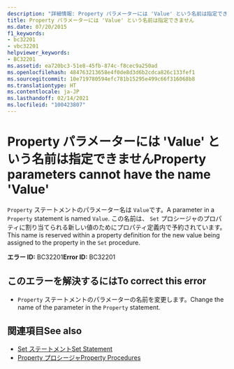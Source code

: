 ```yaml
---
description: "詳細情報: Property パラメーターには 'Value' という名前は指定できません"
title: Property パラメーターには 'Value' という名前は指定できません
ms.date: 07/20/2015
f1_keywords:
- bc32201
- vbc32201
helpviewer_keywords:
- BC32201
ms.assetid: ea720bc3-51e8-45fb-874c-f8cec9a250ad
ms.openlocfilehash: 484763213658e4f0de8d3d6b2cdca826c133fef1
ms.sourcegitcommit: 10e719780594efc781b15295e499c66f316068b8
ms.translationtype: HT
ms.contentlocale: ja-JP
ms.lasthandoff: 02/14/2021
ms.locfileid: "100423807"
---
```

# <a name="property-parameters-cannot-have-the-name-value"></a><span data-ttu-id="1368f-103">Property パラメーターには 'Value' という名前は指定できません</span><span class="sxs-lookup"><span data-stu-id="1368f-103">Property parameters cannot have the name 'Value'</span></span>

<span data-ttu-id="1368f-104">`Property` ステートメントのパラメーター名は `Value`です。</span><span class="sxs-lookup"><span data-stu-id="1368f-104">A parameter in a `Property` statement is named `Value`.</span></span> <span data-ttu-id="1368f-105">この名前は、 `Set` プロシージャのプロパティに割り当てられる新しい値のためにプロパティ定義内で予約されています。</span><span class="sxs-lookup"><span data-stu-id="1368f-105">This name is reserved within a property definition for the new value being assigned to the property in the `Set` procedure.</span></span>  
  
 <span data-ttu-id="1368f-106">**エラー ID:** BC32201</span><span class="sxs-lookup"><span data-stu-id="1368f-106">**Error ID:** BC32201</span></span>  
  
## <a name="to-correct-this-error"></a><span data-ttu-id="1368f-107">このエラーを解決するには</span><span class="sxs-lookup"><span data-stu-id="1368f-107">To correct this error</span></span>  
  
- <span data-ttu-id="1368f-108">`Property` ステートメントのパラメーターの名前を変更します。</span><span class="sxs-lookup"><span data-stu-id="1368f-108">Change the name of the parameter in the `Property` statement.</span></span>  
  
## <a name="see-also"></a><span data-ttu-id="1368f-109">関連項目</span><span class="sxs-lookup"><span data-stu-id="1368f-109">See also</span></span>

- [<span data-ttu-id="1368f-110">Set ステートメント</span><span class="sxs-lookup"><span data-stu-id="1368f-110">Set Statement</span></span>](../language-reference/statements/set-statement.md)
- [<span data-ttu-id="1368f-111">Property プロシージャ</span><span class="sxs-lookup"><span data-stu-id="1368f-111">Property Procedures</span></span>](../programming-guide/language-features/procedures/property-procedures.md)
